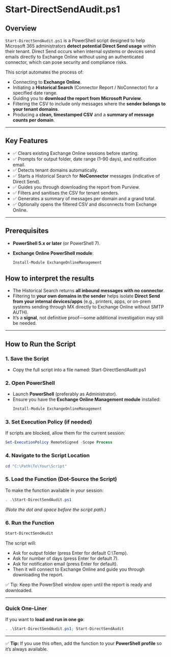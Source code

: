 # Start-DirectSendAudit.ps1

## Overview
`Start-DirectSendAudit.ps1` is a PowerShell script designed to help Microsoft 365 administrators **detect potential Direct Send usage** within their tenant. Direct Send occurs when internal systems or devices send emails directly to Exchange Online without using an authenticated connector, which can pose security and compliance risks.

This script automates the process of:
- Connecting to **Exchange Online**.
- Initiating a **Historical Search** (Connector Report / NoConnector) for a specified date range.
- Guiding you to **download the report from Microsoft Purview**.
- Filtering the CSV to include only messages where the **sender belongs to your tenant domains**.
- Producing a **clean, timestamped CSV** and a **summary of message counts per domain**.

---

## Key Features
- ✅ Clears existing Exchange Online sessions before starting.
- ✅ Prompts for output folder, date range (1–90 days), and notification email.
- ✅ Detects tenant domains automatically.
- ✅ Starts a Historical Search for **NoConnector** messages (indicative of Direct Send).
- ✅ Guides you through downloading the report from Purview.
- ✅ Filters and sanitises the CSV for tenant senders.
- ✅ Generates a summary of messages per domain and a grand total.
- ✅ Optionally opens the filtered CSV and disconnects from Exchange Online.

---

## Prerequisites
- **PowerShell 5.x or later** (or PowerShell 7).
- **Exchange Online PowerShell module**:

  ```powershell
  Install-Module ExchangeOnlineManagement


## How to interpret the results

- The Historical Search returns **all inbound messages with no connector**.
- Filtering to **your own domains in the sender** helps isolate **Direct Send from your internal devices/apps** (e.g., printers, apps, or on-prem systems sending through MX directly to Exchange Online without SMTP AUTH).
- It’s a **signal**, not definitive proof—some additional investigation may still be needed.

***


## **How to Run the Script**

### **1. Save the Script**

*   Copy the full script into a file named:
        Start-DirectSendAudit.ps1

### **2. Open PowerShell**

*   Launch **PowerShell** (preferably as Administrator).
*   Ensure you have the **Exchange Online Management module** installed:
    ```powershell
    Install-Module ExchangeOnlineManagement
    ```

### **3. Set Execution Policy (if needed)**

If scripts are blocked, allow them for the current session:

```powershell
Set-ExecutionPolicy RemoteSigned -Scope Process
```

### **4. Navigate to the Script Location**

```powershell
cd "C:\Path\To\Your\Script"
```

### **5. Load the Function (Dot-Source the Script)**

To make the function available in your session:

```powershell
. .\Start-DirectSendAudit.ps1
```

*(Note the dot and space before the script path.)*

### **6. Run the Function**

```powershell
Start-DirectSendAudit
```

The script will:

- Ask for output folder (press Enter for default C:\Temp).
- Ask for number of days (press Enter for default 7).
- Ask for notification email (press Enter for default).
- Then it will connect to Exchange Online and guide you through downloading the report.


✅ Tip: Keep the PowerShell window open until the report is ready and downloaded.

***

### **Quick One-Liner**

If you want to **load and run in one go**:

```powershell
. .\Start-DirectSendAudit.ps1; Start-DirectSendAudit
```

***

✅ **Tip:** If you use this often, add the function to your **PowerShell profile** so it’s always available.


